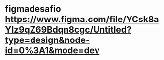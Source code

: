 # figmadesafio https://www.figma.com/file/YCsk8aYIz9qZ69Bdqn8cgc/Untitled?type=design&node-id=0%3A1&mode=dev
